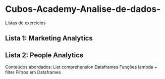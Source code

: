 # Cubos-Academy-Analise-de-dados-
Listas de exercícios 
## Lista 1: Marketing Analytics
## Lista 2: People Analytics
Conteúdos abordados:
List comprehension
Dataframes
Funções lambda + filter
Filtros em Dataframes

